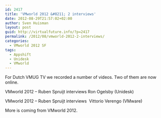 ```yaml
---
id: 2417
title: 'VMworld 2012 &#8211; 2 interviews'
date: 2012-08-29T21:57:02+02:00
author: Sven Huisman
layout: post
guid: http://virtualfuture.info/?p=2417
permalink: /2012/08/vmworld-2012-2-interviews/
categories:
  - VMworld 2012 SF
tags:
  - Appshift
  - Unidesk
  - VMworld
---
```

For Dutch VMUG TV we recorded a number of videos. Two of them are now online.

VMworld 2012 &#8211; Ruben Spruijt interviews Ron Ogelsby (Unidesk)  
  
VMworld 2012 &#8211; Ruben Spruijt interviews  Vittorio Verengo (VMware)  


More is coming from VMworld 2012.